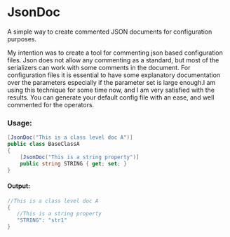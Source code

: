 # JsonDoc
A simple way to create commented JSON documents for configuration purposes.

My intention was to create a tool for commenting json based configuration files. 
Json does not allow any commenting as a standard, but most of the serializers can work with some comments in the document. 
For configuration files it is essential to have some explanatory documentation over the parameters especially 
if the parameter set is large enough.I am using this technique for some time now, and I am very satisfied with the results. 
You can generate your default config file with an ease, and well commented for the operators.

### Usage:
```csharp
[JsonDoc("This is a class level doc A")]
public class BaseClassA
{
    [JsonDoc("This is a string property")]
    public string STRING { get; set; }
}
```
#### Output:
```csharp
//This is a class level doc A
{
   //This is a string property
   "STRING": "str1"
}
```
